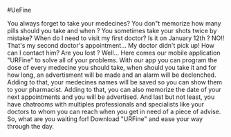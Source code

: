 #UeFine

You always forget to take your medecines? You don"t memorize how many pills should you take and when ? You sometimes take your shots twice by mistake? When do I need to visit my first doctor? Is it on January 12th ? NO!! That's my second doctor's appointment... My doctor didn't pick up! How can I contact him? Are you lost ? Well... Here comes our mobile application "URFine" to solve all of your problems. With our app you can program the dose of every medecine you should take, when should you take it and for how long, an advertisment will be made and an alarm will be declenched. Adding to that, your medecines names will be saved so you can show them to your pharmacist. Adding to that, you can also memorize the date of your next appointments and you will be advertised. And last but not least, you have chatrooms with multiples professionals and specialists like your doctors to whom you can reach when you get in need of a piece of advise. So, what are you waiting for! Download "URFine" and ease your way through the day.
